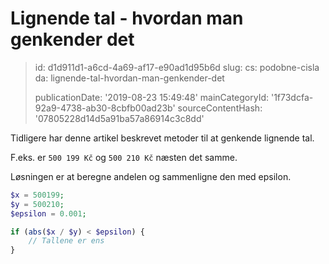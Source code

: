 Lignende tal - hvordan man genkender det
========================================

> id: d1d911d1-a6cd-4a69-af17-e90ad1d95b6d
> slug:
> 	cs: podobne-cisla
> 	da: lignende-tal-hvordan-man-genkender-det
> 
> publicationDate: '2019-08-23 15:49:48'
> mainCategoryId: '1f73dcfa-92a9-4738-ab30-8cbfb00ad23b'
> sourceContentHash: '07805228d14d5a91ba57a86914c3c8dd'

Tidligere har denne artikel beskrevet metoder til at genkende lignende tal.

F.eks. er `500 199 Kč` og `500 210 Kč` næsten det samme.

Løsningen er at beregne andelen og sammenligne den med epsilon.

```php
$x = 500199;
$y = 500210;
$epsilon = 0.001;

if (abs($x / $y) < $epsilon) {
    // Tallene er ens
}
```

